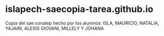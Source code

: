 # islapech-saecopia-tarea.github.io
Copia del sae conalep hecho por los alumnos: ISLA, MAURICIO, NATALIA, YAJAIRI, ALEXIS GIOVANI, MILLELY Y JOHANA
